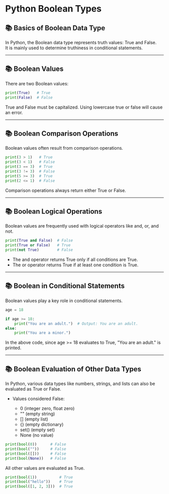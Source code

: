 # Python Boolean Types

## 📚 Basics of Boolean Data Type

In Python, the Boolean data type represents truth values: True and False.  
It is mainly used to determine truthiness in conditional statements.

---

## 📚 Boolean Values

There are two Boolean values:

```python
print(True)   # True
print(False)  # False
```

True and False must be capitalized.
Using lowercase true or false will cause an error.

---

## 📚 Boolean Comparison Operations

Boolean values often result from comparison operations.

```python
print(3 > 1)   # True
print(3 < 1)   # False
print(3 == 3)  # True
print(3 != 3)  # False
print(5 >= 3)  # True
print(2 <= 1)  # False
```

Comparison operations always return either True or False.

---

## 📚 Boolean Logical Operations

Boolean values are frequently used with logical operators like and, or, and not.

```python
print(True and False)  # False
print(True or False)   # True
print(not True)        # False
```

- The and operator returns True only if all conditions are True.
- The or operator returns True if at least one condition is True.

---

## 📚 Boolean in Conditional Statements

Boolean values play a key role in conditional statements.

```python
age = 18

if age >= 18:
    print("You are an adult.")  # Output: You are an adult.
else:
    print("You are a minor.")
```

In the above code, since age >= 18 evaluates to True, "You are an adult." is printed.

---

## 📚 Boolean Evaluation of Other Data Types

In Python, various data types like numbers, strings, and lists can also be evaluated as True or False.

- Values considered False:

  - 0 (integer zero, float zero)  
  - "" (empty string)
  - [] (empty list)
  - {} (empty dictionary) 
  - set() (empty set)  
  - None (no value) 

```python
print(bool(0))      # False
print(bool(""))     # False
print(bool([]))     # False
print(bool(None))   # False
```

All other values are evaluated as True.

```python
print(bool(1))          # True
print(bool("hello"))    # True
print(bool([1, 2, 3]))  # True
```
